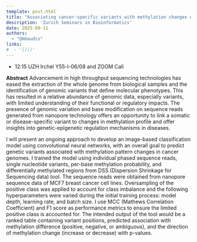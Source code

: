 ```yaml
---
template: post.html
title: "Associating cancer-specific variants with methylation changes using nanopore genome data<br/>Halimat Atanda (PhD student, University of Queensland)"
description: 'Zurich Seminars in Bioinformatics'
date: 2025-09-11
authors:
  - "@mbaudis"
links:
#  - '[]()'
---
```


* 12:15 UZH Irchel Y55-l-06/08 and ZOOM Call

**Abstract** Advancement in high throughput sequencing technologies has eased the extraction of the whole genome from biological samples and the identification of genomic variants that define molecular phenotypes. This has resulted in a relative abundance of genomic data, especially variants, with limited understanding of their functional or regulatory impacts.<!--more--> The presence of genomic variation and base modification on sequence reads generated from nanopore technology offers an opportunity to link a somatic or disease-specific variant to changes in methylation profile and offer insights into genetic-epigenetic regulation mechanisms in diseases. 

I will present an ongoing approach to develop an image-based classification model using convolutional neural networks, with an overall goal to predict genetic variants associated with methylation pattern changes in cancer genomes. I trained the model using individual phased sequence reads, single nucleotide variants, per-base methylation probability, and differentially methylated regions from DSS (Dispersion Shrinkage for Sequencing data) tool. The sequence reads were obtained from nanopore sequence data of MCF7 breast cancer cell lines. Oversampling of the positive class was applied to account for class imbalance and the following hyperparameters were varied during the initial training process: model depth, learning rate, and batch size. I use MCC (Mathews Correlation Coefficient) and F1 score as performance metrics to ensure the limited positive class is accounted for. The intended output of the tool would be a ranked table containing variant positions, predicted association with methylation difference (positive, negative, or ambiguous), and the direction of methylation change (increase or decrease) with p-values.

